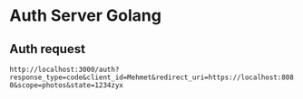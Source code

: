# Auth Server Golang

## Auth request
`http://localhost:3000/auth?response_type=code&client_id=Mehmet&redirect_uri=https://localhost:8080&scope=photos&state=1234zyx`